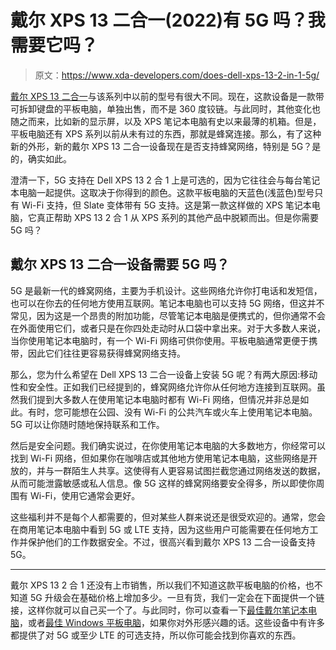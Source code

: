 # 戴尔 XPS 13 二合一(2022)有 5G 吗？我需要它吗？

> 原文：<https://www.xda-developers.com/does-dell-xps-13-2-in-1-5g/>

[戴尔 XPS 13 二合一](https://www.xda-developers.com/dell-xps-13-2-in-1-2022/)与该系列中以前的型号有很大不同。现在，这款设备是一款带可拆卸键盘的平板电脑，单独出售，而不是 360 度铰链。与此同时，其他变化也随之而来，比如新的显示屏，以及 XPS 笔记本电脑有史以来最薄的机箱。但是，平板电脑还有 XPS 系列以前从未有过的东西，那就是蜂窝连接。那么，有了这种新的外形，新的戴尔 XPS 13 二合一设备现在是否支持蜂窝网络，特别是 5G？是的，确实如此。

澄清一下，5G 支持在 Dell XPS 13 2 合 1 上是可选的，因为它往往会与每台笔记本电脑一起提供。这取决于你得到的颜色。这款平板电脑的天蓝色(浅蓝色)型号只有 Wi-Fi 支持，但 Slate 变体带有 5G 支持。这是第一款这样做的 XPS 笔记本电脑，它真正帮助 XPS 13 2 合 1 从 XPS 系列的其他产品中脱颖而出。但是你需要 5G 吗？

## 戴尔 XPS 13 二合一设备需要 5G 吗？

5G 是最新一代的蜂窝网络，主要为手机设计。这些网络允许你打电话和发短信，也可以在你去的任何地方使用互联网。笔记本电脑也可以支持 5G 网络，但这并不常见，因为这是一个昂贵的附加功能，尽管笔记本电脑是便携式的，但你通常不会在外面使用它们，或者只是在你四处走动时从口袋中拿出来。对于大多数人来说，当你使用笔记本电脑时，有一个 Wi-Fi 网络可供你使用。平板电脑通常更便于携带，因此它们往往更容易获得蜂窝网络支持。

那么，您为什么希望在 Dell XPS 13 二合一设备上安装 5G 呢？有两大原因:移动性和安全性。正如我们已经提到的，蜂窝网络允许你从任何地方连接到互联网。虽然我们提到大多数人在使用笔记本电脑时都有 Wi-Fi 网络，但情况并非总是如此。有时，您可能想在公园、没有 Wi-Fi 的公共汽车或火车上使用笔记本电脑。5G 可以让你随时随地保持联系和工作。

然后是安全问题。我们确实说过，在你使用笔记本电脑的大多数地方，你经常可以找到 Wi-Fi 网络，但如果你在咖啡店或其他地方使用笔记本电脑，这些网络是开放的，并与一群陌生人共享。这使得有人更容易试图拦截您通过网络发送的数据，从而可能泄露敏感或私人信息。像 5G 这样的蜂窝网络要安全得多，所以即使你周围有 Wi-Fi，使用它通常会更好。

这些福利并不是每个人都需要的，但对某些人群来说还是很受欢迎的。通常，您会在商用笔记本电脑中看到 5G 或 LTE 支持，因为这些用户可能需要在任何地方工作并保护他们的工作数据安全。不过，很高兴看到戴尔 XPS 13 二合一设备支持 5G。

* * *

戴尔 XPS 13 2 合 1 还没有上市销售，所以我们不知道这款平板电脑的价格，也不知道 5G 升级会在基础价格上增加多少。一旦有货，我们一定会在下面提供一个链接，这样你就可以自己买一个了。与此同时，你可以查看一下[最佳戴尔笔记本电脑](https://www.xda-developers.com/best-dell-laptops/)，或者[最佳 Windows 平板电脑](https://www.xda-developers.com/best-windows-tablets/)，如果你对外形感兴趣的话。这些设备中有许多都提供了对 5G 或至少 LTE 的可选支持，所以你可能会找到你喜欢的东西。